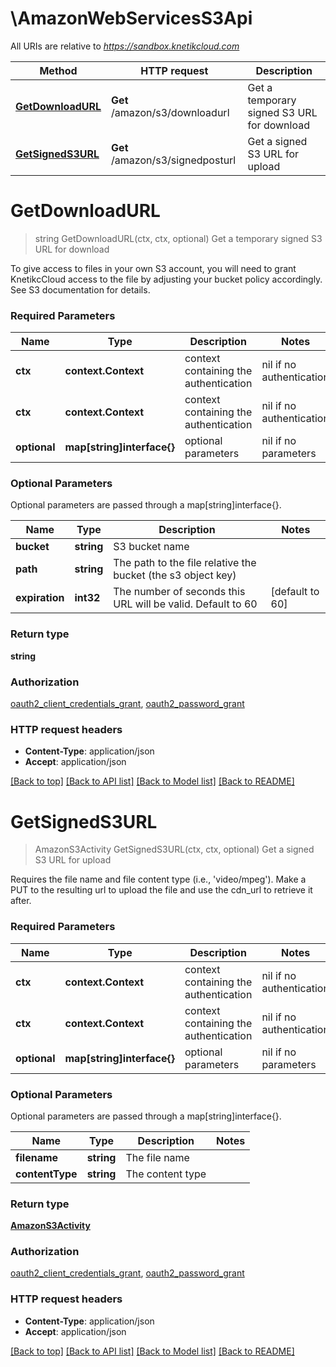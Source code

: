 # \AmazonWebServicesS3Api

All URIs are relative to *https://sandbox.knetikcloud.com*

Method | HTTP request | Description
------------- | ------------- | -------------
[**GetDownloadURL**](AmazonWebServicesS3Api.md#GetDownloadURL) | **Get** /amazon/s3/downloadurl | Get a temporary signed S3 URL for download
[**GetSignedS3URL**](AmazonWebServicesS3Api.md#GetSignedS3URL) | **Get** /amazon/s3/signedposturl | Get a signed S3 URL for upload


# **GetDownloadURL**
> string GetDownloadURL(ctx, ctx, optional)
Get a temporary signed S3 URL for download

To give access to files in your own S3 account, you will need to grant KnetikcCloud access to the file by adjusting your bucket policy accordingly. See S3 documentation for details.

### Required Parameters

Name | Type | Description  | Notes
------------- | ------------- | ------------- | -------------
 **ctx** | **context.Context** | context containing the authentication | nil if no authentication
 **ctx** | **context.Context** | context containing the authentication | nil if no authentication
 **optional** | **map[string]interface{}** | optional parameters | nil if no parameters

### Optional Parameters
Optional parameters are passed through a map[string]interface{}.

Name | Type | Description  | Notes
------------- | ------------- | ------------- | -------------
 **bucket** | **string**| S3 bucket name | 
 **path** | **string**| The path to the file relative the bucket (the s3 object key) | 
 **expiration** | **int32**| The number of seconds this URL will be valid. Default to 60 | [default to 60]

### Return type

**string**

### Authorization

[oauth2_client_credentials_grant](../README.md#oauth2_client_credentials_grant), [oauth2_password_grant](../README.md#oauth2_password_grant)

### HTTP request headers

 - **Content-Type**: application/json
 - **Accept**: application/json

[[Back to top]](#) [[Back to API list]](../README.md#documentation-for-api-endpoints) [[Back to Model list]](../README.md#documentation-for-models) [[Back to README]](../README.md)

# **GetSignedS3URL**
> AmazonS3Activity GetSignedS3URL(ctx, ctx, optional)
Get a signed S3 URL for upload

Requires the file name and file content type (i.e., 'video/mpeg'). Make a PUT to the resulting url to upload the file and use the cdn_url to retrieve it after.

### Required Parameters

Name | Type | Description  | Notes
------------- | ------------- | ------------- | -------------
 **ctx** | **context.Context** | context containing the authentication | nil if no authentication
 **ctx** | **context.Context** | context containing the authentication | nil if no authentication
 **optional** | **map[string]interface{}** | optional parameters | nil if no parameters

### Optional Parameters
Optional parameters are passed through a map[string]interface{}.

Name | Type | Description  | Notes
------------- | ------------- | ------------- | -------------
 **filename** | **string**| The file name | 
 **contentType** | **string**| The content type | 

### Return type

[**AmazonS3Activity**](AmazonS3Activity.md)

### Authorization

[oauth2_client_credentials_grant](../README.md#oauth2_client_credentials_grant), [oauth2_password_grant](../README.md#oauth2_password_grant)

### HTTP request headers

 - **Content-Type**: application/json
 - **Accept**: application/json

[[Back to top]](#) [[Back to API list]](../README.md#documentation-for-api-endpoints) [[Back to Model list]](../README.md#documentation-for-models) [[Back to README]](../README.md)

